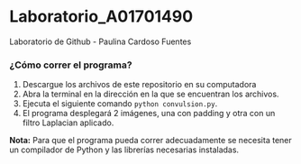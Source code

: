 # Laboratorio_A01701490
Laboratorio de Github - Paulina Cardoso Fuentes


### ¿Cómo correr el programa?

1. Descargue los archivos de este repositorio en su computadora
2. Abra la terminal en la dirección en la que se encuentran los archivos.
3. Ejecuta el siguiente comando `python convulsion.py`.
4. El programa desplegará 2 imágenes, una con padding y otra con un filtro Laplacian aplicado. 



**Nota:** Para que el programa pueda correr adecuadamente se necesita tener un compilador de Python y las librerías necesarias instaladas. 